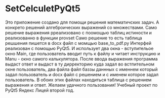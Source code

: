 # SetCelculetPyQt5
Это приложение создано для помощи решения математичских задач.
А конкрето решений алгеброических выражений со множествами.
Само решение выражения рреализовано с поомощью таблиц истиности
и реализованно в функции provset
Само решение то есть таблица решшения пишется в docx файл
с момщью base_to_pdf.py
Интерфей реализован с помощью PyQt5.
И использует два окна - вступительое окно Main, где пользователь вводит путь к файлу и читает инструкцию и Manu - окно самого калькулятора.
После ввода выражения программа выдаст ответ и выдаст в ту дирректорию куда задал во встпительном окне пользователь, два файла
файл баззы даннных с именнем который задал пользователь и docx файл с решением и с именем которое задал пользователь.
В обоих этих файлах находиться таблица с решением выражения и ответ.
Желаем удачного пользования!
Учебный проект по PyQt5 Яндекс Лицей второй год.
